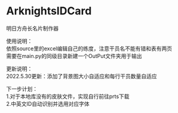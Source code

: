 # ArknightsIDCard
明日方舟长名片制作器

使用说明：  
依照source里的excel编辑自己的练度，注意干员名不能有错和表有两页  
需要在main.py的同级目录新建一个OutPut文件夹用于输出  
  
更新说明：  
2022.5.30更新：添加了背景图大小自适应和每行干员数量自适应  
  
下一步计划：  
1.对于本地库没有的皮肤文件，实现自行前往prts下载  
2.中英文ID自动识别并选用对应字体  
